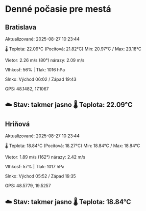 ﻿# Denné počasie pre mestá

## Bratislava
Aktualizované: 2025-08-27 10:23:44

🌡️ Teplota: 22.09°C 
(Pocitová: 21.82°C)
Min: 20.97°C / Max: 23.18°C

Vietor: 2.26 m/s    (80°) 
nárazy: 2.09 m/s

Vlhkosť: 56% | Tlak: 1016 hPa

Slnko: Východ 06:02 / Západ 19:43

GPS: 48.1482, 17.1067

☁️ Stav: takmer jasno        🌡️ Teplota: 22.09°C
---

## Hriňová
Aktualizované: 2025-08-27 10:23:44

🌡️ Teplota: 18.84°C 
(Pocitová: 18.27°C)
Min: 18.84°C / Max: 18.84°C

Vietor: 1.89 m/s (162°)
nárazy: 2.42 m/s

Vlhkosť: 57% | Tlak: 1017 hPa

Slnko: Východ 05:52 / Západ 19:35

GPS: 48.5779, 19.5257

☁️ Stav: takmer jasno        🌡️ Teplota: 18.84°C
---
